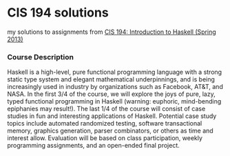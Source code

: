 # CIS 194 solutions

my solutions to assignments from [CIS 194: Introduction to Haskell (Spring 2013)](https://www.seas.upenn.edu/~cis1940/spring13/)

### Course Description

Haskell is a high-level, pure functional programming language with a strong static type system and elegant mathematical underpinnings, and is being increasingly used in industry by organizations such as Facebook, AT&T, and NASA. In the first 3/4 of the course, we will explore the joys of pure, lazy, typed functional programming in Haskell (warning: euphoric, mind-bending epiphanies may result!). The last 1/4 of the course will consist of case studies in fun and interesting applications of Haskell. Potential case study topics include automated randomized testing, software transactional memory, graphics generation, parser combinators, or others as time and interest allow. Evaluation will be based on class participation, weekly programming assignments, and an open-ended final project.
